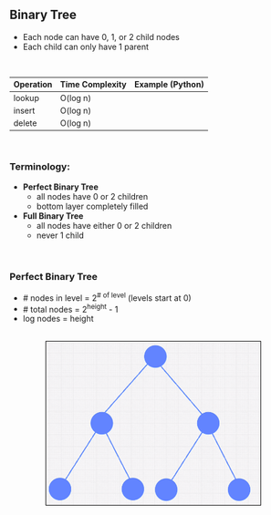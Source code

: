 ## Binary Tree
- Each node can have 0, 1, or 2 child nodes
- Each child can only have 1 parent


<br>
<div align='center'>

| Operation    | Time Complexity | Example (Python)           |
| ------------ | --------------- | -------------------------- |
|lookup        | O(log n)        | 		         |
|insert   	    | O(log n)        |				   |
|delete        | O(log n)        | 	 	 |


</div>

<br>

### Terminology:
- **Perfect Binary Tree**
	- all nodes have 0 or 2 children
	- bottom layer completely filled
- **Full Binary Tree**
	- all nodes have either 0 or 2 children
	- never 1 child
<br>

### Perfect Binary Tree
- \# nodes in level = 2<sup># of level</sup> (levels start at 0)
- \# total nodes = 2<sup>height</sup> - 1
- log nodes = height

<br>


<div align='center'><img src="../../_resources/636f9d5d51298b89476aa5440b9edea9.png" width=75%><div